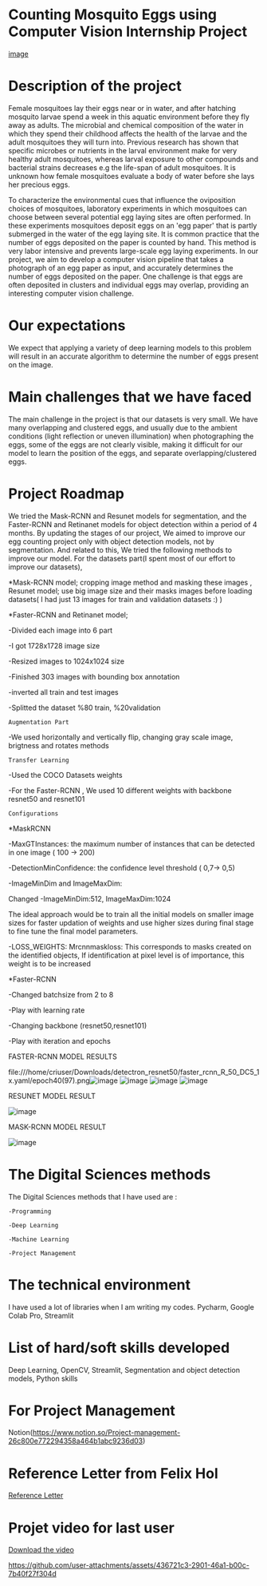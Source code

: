 # Counting Mosquito Eggs using Computer Vision Internship Project
[image](https://user-images.githubusercontent.com/72027409/122667401-12d17480-d1b3-11eb-9eb9-c442847351e0.png)

# Description of the project

Female mosquitoes lay their eggs near or in water, and after hatching mosquito larvae spend a week in this aquatic environment before they fly away as adults. The microbial and chemical composition of the water in which they spend their childhood affects the health of the larvae and the adult mosquitoes they will turn into. Previous research has shown that specific microbes or nutrients in the larval environment make for very healthy adult mosquitoes, whereas larval exposure to other compounds and bacterial strains decreases e.g the life-span of adult mosquitoes. It is unknown how female mosquitoes evaluate a body of water before she lays her precious eggs.

To characterize the environmental cues that influence the oviposition choices of mosquitoes, laboratory experiments in which mosquitoes can choose between several potential egg laying sites are often performed. In these experiments mosquitoes deposit eggs on an 'egg paper' that is partly submerged in the water of the egg laying site. It is common practice that the number of eggs deposited on the paper is counted by hand. This method is very labor intensive and prevents large-scale egg laying experiments. In our project, we aim to develop a computer vision pipeline that takes a photograph of an egg paper as input, and accurately determines the number of eggs deposited on the paper. One challenge is that eggs are often deposited in clusters and individual eggs may overlap, providing an interesting computer vision challenge. 

# Our expectations

We expect that applying a variety of deep learning models to this problem will result in an accurate algorithm to determine the number of eggs present on the image.


# Main challenges that we have faced

The main challenge in the project is that our datasets is very small. We have many overlapping and clustered eggs, and usually due to the ambient conditions (light reflection or uneven illumination) when photographing the eggs, some of the eggs are not clearly visible, making it difficult for our model to learn the position of the eggs, and separate overlapping/clustered eggs.

# Project Roadmap

We tried the Mask-RCNN and Resunet models for segmentation, and the Faster-RCNN and Retinanet models for object detection within a period of 4 months. By updating the stages of our project, We aimed to improve our egg counting project only with object detection models, not by segmentation. And related to this, We tried the following methods to improve our model. For the datasets part(I spent most of our effort to improve our datasets),

*Mask-RCNN model; cropping image method and masking these images , Resunet model; use big image size and their masks images before loading datasets( I had just 13 images for train and validation datasets :) )

*Faster-RCNN and Retinanet model;

-Divided each image into 6 part 

-I got 1728x1728  image size

-Resized images to 1024x1024 size

-Finished 303 images with bounding box annotation

-inverted all train  and test images

-Splitted the dataset %80 train, %20validation

    Augmentation Part

-We used horizontally and vertically flip, changing gray scale image, brigtness and rotates methods

    Transfer Learning

-Used the COCO Datasets weights

-For the Faster-RCNN , We used 10 different weights with backbone resnet50 and resnet101

    Configurations

*MaskRCNN

-MaxGTInstances: the maximum number of instances that can be detected in one image ( 100 -> 200)

-DetectionMinConfidence: the confidence level threshold ( 0,7-> 0,5)

-ImageMinDim and ImageMaxDim:

Changed -ImageMinDim:512, ImageMaxDim:1024

The ideal approach would be to train all the initial models on smaller image sizes for faster updation of weights and use higher sizes during final stage to fine tune the final model parameters.

-LOSS_WEIGHTS: Mrcnnmaskloss: This corresponds to masks created on the identified objects, If identification at pixel level is of importance, this weight is to be increased

*Faster-RCNN

-Changed batchsize from 2 to 8

-Play with learning rate

-Changing backbone (resnet50,resnet101)

-Play with iteration and epochs

FASTER-RCNN MODEL RESULTS

file:///home/criuser/Downloads/detectron_resnet50/faster_rcnn_R_50_DC5_1x.yaml/epoch40(97).png![image](https://user-images.githubusercontent.com/72027409/122831042-95f4e680-d2e9-11eb-8191-c8339c8ec18b.png)
![image](https://user-images.githubusercontent.com/72027409/122668173-2f6fab80-d1b7-11eb-97d4-7b55bd954d1a.png)
![image](https://user-images.githubusercontent.com/72027409/122668174-34ccf600-d1b7-11eb-9e0e-4a6c3ca74614.png)
![image](https://user-images.githubusercontent.com/72027409/122668178-38f91380-d1b7-11eb-9e39-884df669a090.png)

RESUNET MODEL RESULT

![image](https://user-images.githubusercontent.com/72027409/122668239-6776ee80-d1b7-11eb-8292-caf361d75829.png)

MASK-RCNN MODEL RESULT

![image](https://user-images.githubusercontent.com/72027409/122668249-72318380-d1b7-11eb-9342-9a3418de5d05.png)


# The Digital Sciences methods

The Digital Sciences methods that I have used are :

    -Programming

    -Deep Learning

    -Machine Learning

    -Project Management

# The technical environment

I have used a lot of libraries when I am writing my codes.
Pycharm, Google Colab Pro, Streamlit

# List of hard/soft skills developed

Deep Learning, OpenCV, Streamlit, Segmentation and object detection models, Python skills

# For Project Management
Notion(https://www.notion.so/Project-management-26c800e772294358a464b1abc9236d03)

# Reference Letter from Felix Hol
[Reference Letter](./RefLetter_ZROzel_FH-1.pdf)

# Projet video for last user
[Download the video]([path/to/video.mp4](https://github.com/user-attachments/assets/fed3c235-00b3-464f-8ff8-3cd8e147495b))







https://github.com/user-attachments/assets/436721c3-2901-46a1-b00c-7b40f27f304d

